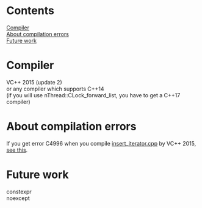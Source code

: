 # Contents
[Compiler](https://github.com/Fdhvdu/lib/blob/master/README.md#compiler)<br>
[About compilation errors](https://github.com/Fdhvdu/lib/blob/master/README.md#about-compilation-errors)<br>
[Future work](https://github.com/Fdhvdu/lib/blob/master/README.md#future-work)
# Compiler
VC++ 2015 (update 2)<br>
or any compiler which supports C++14<br>
(if you will use nThread::CLock_forward_list, you have to get a C++17 compiler)
# About compilation errors
If you get error C4996 when you compile [insert_iterator.cpp](tutorial/insert_iterator.cpp) by VC++ 2015, [see this](http://stackoverflow.com/questions/25046829/what-does-use-d-scl-secure-no-warnings-mean).
# Future work
constexpr<br>
noexcept<br>
